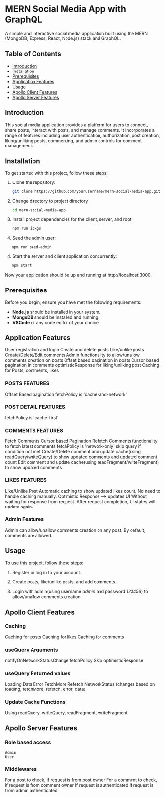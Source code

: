 # MERN Social Media App with GraphQL

A simple and interactive social media application built using the MERN (MongoDB, Express, React, Node.js) stack and GraphQL.

<!-- ![App Demo](link_to_your_demo_image) -->

## Table of Contents

- [Introduction](#introduction)
- [Installation](#installation)
- [Prerequisites](#prerequisites)
- [Application Features](#application-features)
- [Usage](#usage)
- [Apollo Client Features](#apollo-client-features)
- [Apollo Server Features](#apollo-server-features)

## Introduction

This social media application provides a platform for users to connect, share posts, interact with posts, and manage comments. It incorporates a range of features including user authentication, authorization, post creation, liking/unliking posts, commenting, and admin controls for comment management.

## Installation

To get started with this project, follow these steps:

1. Clone the repository:

   ```sh
   git clone https://github.com/yourusername/mern-social-media-app.git
   ```

2. Change directory to project directory

   ```sh
   cd mern-social-media-app
   ```

3. Install project dependencies for the client, server, and root:

   ```sh
   npm run ipkgs
   ```

4. Seed the admin user:

```sh
   npm run seed-admin
```

4. Start the server and client application concurrently:

```sh
   npm start
```

Now your application should be up and running at http://localhost:3000.

## Prerequisites

Before you begin, ensure you have met the following requirements:

- **Node.js** should be installed in your system.
- **MongoDB** should be installed and running.
- **VSCode** or any code editor of your choice.

## Application Features

User registration and login
Create and delete posts
Like/unlike posts
Create/Delete/Edit comments
Admin functionality to allow/unallow comments creation on posts
Offset based pagination in posts
Cursor based pagination in comments
optimisticResponse for liking/unliking post
Caching for Posts, comments, likes

### POSTS FEATURES

Offset Based pagination
fetchPolicy is 'cache-and-network'

### POST DETAIL FEATURES

fetchPolicy is 'cache-first'

### COMMENTS FEATURES

Fetch Comments
Cursor based Pagination
Refetch Comments functionality to fetch latest comments
fetchPolicy is 'network-only'
skip query if condition not met
Create/Delete comment and update cache(using readQuery/writeQuery) to show updated comments and updated comment count
Edit comment and update cache(using readFragment/writeFragment) to show updated comments

### LIKES FEATURES

Like/Unlike Post
Automatic caching to show updated likes count. No need to handle caching manually.
Optimistic Response --> updates UI Without waiting for response from request. After request completion, UI states will update again.

### Admin Features

Admin can allow/unallow comments creation on any post. By default, comments are allowed.

## Usage

To use this project, follow these steps:

1. Register or log in to your account.

2. Create posts, like/unlike posts, and add comments.

3. Login with admin(using username _admin_ and password _123456_) to allow/unallow comments creation

## Apollo Client Features

### Caching

Caching for posts
Caching for likes
Caching for comments

### useQuery Arguments

notifyOnNetworkStatusChange
fetchPolicy
Skip
optimisticResponse

### useQuery Returned values

Loading
Data
Error
FetchMore
Refetch
NetworkStatus (changes based on loading, fetchMore, refetch, error, data)

### Update Cache Functions

Using readQuery, writeQuery, readFragment, writeFragment

## Apollo Server Features

### Role based access

    Admin
    User

### Middlewares

For a post to check, if request is from post owner
For a comment to check, if request is from comment owner
If request is authenticated
If request is from admin authenticated

